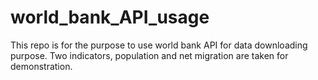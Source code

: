 # world_bank_API_usage
This repo is for the purpose to use world bank API for data downloading purpose. Two indicators, population and net migration are taken for demonstration.
